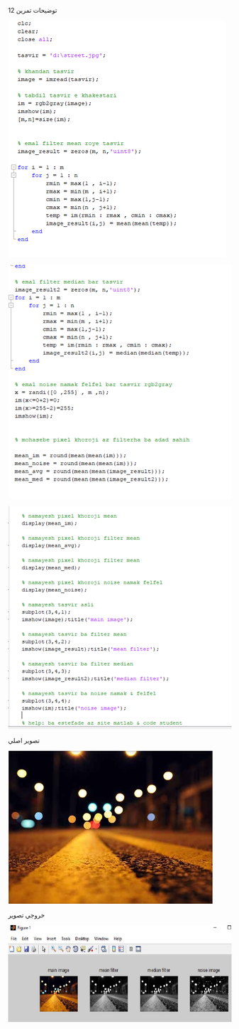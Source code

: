 <div dir="rtl">
  
  
  </div>
  
  توضيحات تمرين 12
  
  ![توضيحات تمرين ](https://github.com/semnan-university-ai/image-processing-class/blob/main/excersiecs/Homayontoosy/12/tozih%201.png)


![توضيحات تمرين](https://github.com/semnan-university-ai/image-processing-class/blob/main/excersiecs/Homayontoosy/12/tozih%202.png)

![توضيحات تمرين ](https://github.com/semnan-university-ai/image-processing-class/blob/main/excersiecs/Homayontoosy/12/tozih%203.png)


تصوير اصلي<br/>


![تصويز اصلي](https://github.com/semnan-university-ai/image-processing-class/blob/main/excersiecs/Homayontoosy/12/street.jpg)


خروجي تصوير </br>

![تصوير خروجي](https://github.com/semnan-university-ai/image-processing-class/blob/main/excersiecs/Homayontoosy/12/khoroji%201.jpg)

